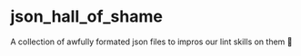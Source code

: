 # json_hall_of_shame

A collection of awfully formated json files to impros our lint skills on them 💪
